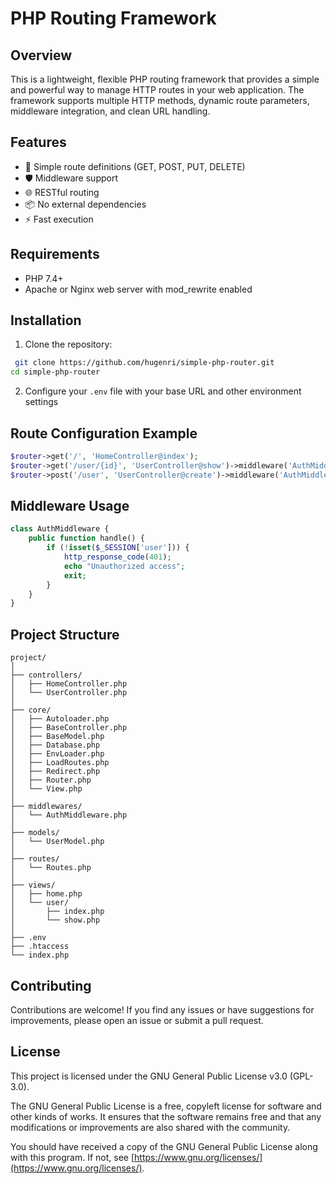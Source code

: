 # PHP Routing Framework

## Overview

This is a lightweight, flexible PHP routing framework that provides a simple and powerful way to manage HTTP routes in your web application. The framework supports multiple HTTP methods, dynamic route parameters, middleware integration, and clean URL handling.

## Features

- 🚦 Simple route definitions (GET, POST, PUT, DELETE)
- 🛡️ Middleware support
- 🌐 RESTful routing
- 📦 No external dependencies
- ⚡ Fast execution

## Requirements

- PHP 7.4+
- Apache or Nginx web server with mod_rewrite enabled

## Installation

1. Clone the repository:
```bash
 git clone https://github.com/hugenri/simple-php-router.git
cd simple-php-router
```

2. Configure your `.env` file with your base URL and other environment settings

## Route Configuration Example

```php
$router->get('/', 'HomeController@index');
$router->get('/user/{id}', 'UserController@show')->middleware('AuthMiddleware');
$router->post('/user', 'UserController@create')->middleware('AuthMiddleware');
```

## Middleware Usage

```php
class AuthMiddleware {
    public function handle() {
        if (!isset($_SESSION['user'])) {
            http_response_code(401);
            echo "Unauthorized access";
            exit;
        }
    }
}
```

## Project Structure

```
project/
│
├── controllers/
│   ├── HomeController.php
│   └── UserController.php
│
├── core/
│   ├── Autoloader.php
│   ├── BaseController.php
│   ├── BaseModel.php
│   ├── Database.php
│   ├── EnvLoader.php
│   ├── LoadRoutes.php
│   ├── Redirect.php
│   ├── Router.php
│   └── View.php
│
├── middlewares/
│   └── AuthMiddleware.php
│
├── models/
│   └── UserModel.php
│
├── routes/
│   └── Routes.php
│
├── views/
│   ├── home.php
│   └── user/
│       ├── index.php
│       └── show.php
│
├── .env
├── .htaccess
└── index.php
```

## Contributing

Contributions are welcome! If you find any issues or have suggestions for improvements, please open an issue or submit a pull request.

## License

This project is licensed under the GNU General Public License v3.0 (GPL-3.0).

The GNU General Public License is a free, copyleft license for software and other kinds of works. It ensures that the software remains free and that any modifications or improvements are also shared with the community.

You should have received a copy of the GNU General Public License along with this program. If not, see [https://www.gnu.org/licenses/](https://www.gnu.org/licenses/).

